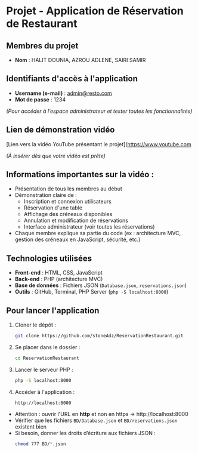 #  Projet - Application de Réservation de Restaurant

##  Membres du projet

- **Nom** : HALIT DOUNIA, AZROU ADLENE, SAIRI SAMIR
  

##  Identifiants d'accès à l'application

- **Username (e-mail)** : admin@resto.com
- **Mot de passe** : 1234

*(Pour accéder à l’espace administrateur et tester toutes les fonctionnalités)*

## Lien de démonstration vidéo

[Lien vers la vidéo YouTube présentant le projet](https://www.youtube.com

*(À insérer dès que votre vidéo est prête)*

##  Informations importantes sur la vidéo :

- Présentation de tous les membres au début
- Démonstration claire de :
  - Inscription et connexion utilisateurs
  - Réservation d'une table
  - Affichage des créneaux disponibles
  - Annulation et modification de réservations
  - Interface administrateur (voir toutes les réservations)
- Chaque membre explique sa partie du code (ex : architecture MVC, gestion des créneaux en JavaScript, sécurité, etc.)

##  Technologies utilisées

- **Front-end** : HTML, CSS, JavaScript
- **Back-end** : PHP (architecture MVC)
- **Base de données** : Fichiers JSON (`Database.json`, `reservations.json`)
- **Outils** : GitHub, Terminal, PHP Server (`php -S localhost:8000`)

##  Pour lancer l'application

1. Cloner le dépôt :
    ```bash
    git clone https://github.com/stoneAdz/ReservationRestaurant.git
    ```

2. Se placer dans le dossier :
    ```bash
    cd ReservationRestaurant
    ```

3. Lancer le serveur PHP :
    ```bash
    php -S localhost:8000
    ```

4. Accéder à l'application :
    ```
    http://localhost:8000
    ```


- Attention : ouvrir l'URL en **http** et non en https → http://localhost:8000
- Vérifier que les fichiers `BD/Database.json` et `BD/reservations.json` existent bien
- Si besoin, donner les droits d’écriture aux fichiers JSON :
    ```bash
    chmod 777 BD/*.json
    ```



